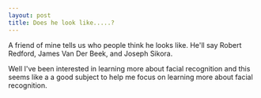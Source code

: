 ```yaml
---
layout: post
title: Does he look like.....?
---
```


A friend of mine tells us who people think he looks like. He'll say Robert Redford, James Van Der Beek, and Joseph Sikora.

Well I've been interested in learning more about facial recognition and this seems like a a good subject to help me focus on learning more about facial recognition.
